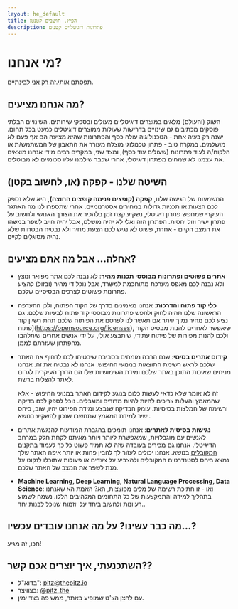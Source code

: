 ```yaml
---
layout: he_default
title: הפיץ, חושבים קטנטן
description: פתרונות דיגיטליים קטנים
---
```


# מי אנחנו?

תפסתם אותי.[זה רק אני](https://il.linkedin.com/in/noam-castel-036976b) לבינתיים.

## מה אנחנו מציעים?

השוק (והעולם) מלאים במוצרים דיגיטליים מעולים ובספקי שירותים. השינויים הבלתי פוסקים מכתיבים גם שינויים בדרישות שעולות ממוצרים דיגיטלים כמעט בכל תחום.
ישנה רק בעיה אחת - הטכנולוגיה עולה כסף והפתרונות שהיא מציעה הם אף פעם לא מושלמים. במקרה טוב - פתרון טכנולוגי מוצלח מעורר את התאבון של המשתמש/ת או הלקוח/ה לעוד פתרונות (שעולים עוד כסף), ומצד שני, במקרים רבים מידי אנחנו מוצאים את עצמנו לא שמחים מפתרון דיגיטלי, אחרי שכבר שילמנו עליו סכומיים לא מבוטלים.

## השיטה שלנו - קפקה (או, לחשוב בקטן)

המשמעות של הגישה שלנו, **קפקה (קופצים פנימה קופצים החוצה)**, היא שלא נספק לכם הצעות או תכניות גדולות במחירים אסטרנומיים. אחרי שתספרו לנו מה האתגר העיקרי שמחפש פתרון דיגיטלי, נשקיע קצת זמן בלהכיר את הצורך האנושי ולחשוב על פתרון ישיר וזול יחסית. הפתרון הזה ואלי לא יהיה מושלם, אבל יהיה חייב לשפר במשהו את המצב הקיים - אחרת, פשוט לא נגיש לכם הצעת מחיר ולא נבטיח הבטחות שלא נהיה מסוגלים לקיים.

## אחלה... אבל מה אתם מציעים?

- **אתרים פשוטים ופתרונות מבוססי תכנות מהיר**: לא נבנה לכם אתר מפואר ונוצץ ולא נבנה לכם מאפס מערכת מתוחכמת למשרד, אבל נוכל די מהיר (ובזול) להציע פתרונות פשוטים לצרכים הבסיסיים שלכם.

- **כלי קוד פתוח והדרכות**: אנחנו מאמינים בדרך של הקוד הפתוח, ולכן ההעדפה הראשונה שלנו תהיה לחוק ולחפש פתרונות מבוססי קוד פתוח לבעיות שלכם. גם נציע לכם מחיר נמוך יויתר אם תאשר לנו לפרסם את הפיתוח שלכם תחת רשיון קוד פתוח](https://opensource.org/licenses), שיאפשר לאחרים להנות מבסיס הקוד ולכם להנות מפירות של פיתוח עתידי, שיתבצע אולי, על ידי אנשים אחרים שיתלהבו מהפתרון שעזרתם לממן.

- **קידום אתרים בסיסי**: שנם הרבה מומחים בסביבה שיבטיחו לכם לדחוף את האתר שלכם לראש רשימת התוצאות במנועי החיפוש. אנחנו לא נבטיח את זה. אנחנו מניחים שאיכות התוכן באתר שלכם ומידת השימושיות שלו הם הדרך העיקרית לגרום לאתר להצליח ברשת.

  זה לא אומר שלא כדאי לעשות כלום בנוגע לקידום האתר במנועי החיפוש - אלא שהמאמץ והעלות צריכים להיות להיות מדודים ומוגבלים. נוכל לספק לכם בדיקה ורשימה של המלצות בסיסיות. עומק הבדיקה שנבצע ומידת הפירוט יהיו, שוב, ביחס ישיר למידת המאמץ שתחשבו שנכון להשקיע בנושא.

- **נגישות בסיסית לאתרים**: אנחנו תומכים בהגברת המודעות להנגשת אתרים לאנשים עם מוגבלויות, שמאפשרת ליותר ויותר מאיתנו לקחת חלק במרחב הדיגיטלי. אנחנו גם מכירים בעובדה שזה לא תמיד פשוט כל כך לעמוד ב[תקנים המקובלים](https://www.w3.org/TR/WCAG20/) בנושא. אנחנו יכולים לעזור לך להבין פחות או יותר איפה האתר שלך נמצא ביחס לסטנדרטים המקובלים ולהצביע על צעדים או פעולות שתוכלו לנקוט על מנת לשפר את המצב של האתר שלכם.

- **Machine Learning, Deep Learning, Natural Language Processing, Data Science**: ואו - זו חתיכת רשימה של מלים מפוצצות, הא? האמת הא שאנחנו בתהליך למידה והתמקצעות של כל התחומים המלהיבים הללו. נשמח לשמוע רעיונות ולחשוב ביחד על יוזמות שנוכל לבנות יחד..

## מה כבר עשינו? על מה אנחנו עובדים עכשיו...?
חכו, זה מגיע!

## השתכנעתי, איך יוצרים אכם קשר??
- בדוא"ל": [pitz@thepitz.io](mailto:pitz@thepitz.io)
- בצוויצר: [@pitz_the](https://twitter.com/pitz_the)
- עם לחצן הצ'ט שמופיע באתר, ממש פה בצד ימין.
